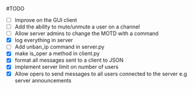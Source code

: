 #TODO

- [ ] Improve on the GUI client
- [ ] Add the ability to mute/unmute a user on a channel
- [ ] Allow server admins to change the MOTD with a command
- [x] log everything in server
- [ ] Add unban_ip command in server.py
- [x] make is_oper a method in client.py
- [x] format all messages sent to a client to JSON
- [x] implement server limit on number of users
- [x] Allow opers to send messages to all users connected to the server e.g server announcements
